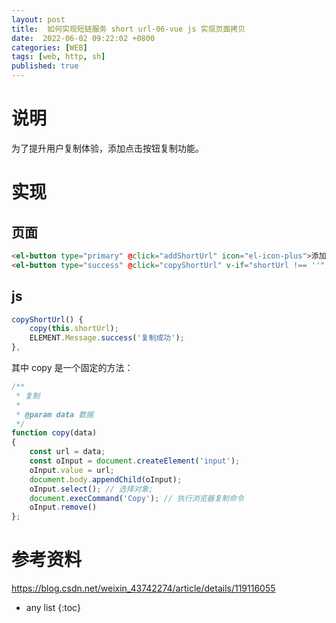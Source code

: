 ```yaml
---
layout: post
title:  如何实现短链服务 short url-06-vue js 实现页面拷贝
date:  2022-06-02 09:22:02 +0800
categories: [WEB]
tags: [web, http, sh]
published: true
---
```


# 说明

为了提升用户复制体验，添加点击按钮复制功能。

# 实现

## 页面

```html
<el-button type="primary" @click="addShortUrl" icon="el-icon-plus">添加</el-button>
<el-button type="success" @click="copyShortUrl" v-if="shortUrl !== ''" icon="el-icon-copy-document">复制</el-button>
```

## js

```js
copyShortUrl() {
    copy(this.shortUrl);
    ELEMENT.Message.success('复制成功');
},
```

其中 copy 是一个固定的方法：

```js
/**
 * 复制
 *
 * @param data 数据
 */
function copy(data)
{
    const url = data;
    const oInput = document.createElement('input');
    oInput.value = url;
    document.body.appendChild(oInput);
    oInput.select(); // 选择对象;
    document.execCommand('Copy'); // 执行浏览器复制命令
    oInput.remove()
};
```

# 参考资料

https://blog.csdn.net/weixin_43742274/article/details/119116055

* any list
{:toc}